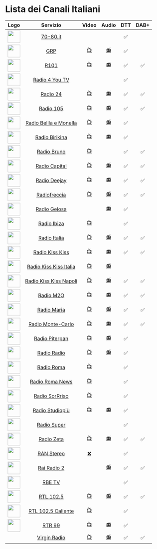 <h1>Lista dei Canali Italiani</h1>

|Logo|Servizio|Video|Audio|DTT|DAB+|
|:-:|:-:|:-:|:-:|:-:|:-:|
|<img width="40" src="https://www.70-80.it/wp-content/uploads/2020/03/logo-7080-new.webp"/>|[70-80.it](https://www.70-80.it/)|[]()|[]()|✅||
|<img width="40" src="https://grp.it/assets/images/logos/grp-dark-logo.svg"/>|[GRP](https://grp.it/)|[📺](https://webstream.multistream.it/memfs/a3195c96-f884-4c74-924f-2648814fc0b5_output_0.m3u8?session=E8D26zat4afJcUMeBbsC4H)|[📻](https://stream5.xdevel.com/audio0s976619-1386/stream/icecast.audio)|✅||
|<img width="40" src="https://www.r101.it/images/logos/7/logo_black.jpg?v=1722512155622"/>|[R101](http://www.r101.it/)|[📺](https://live03-col.msr.cdn.mediaset.net/live/ch-er/er-clr.isml/manifest.mpd)|[📻](http://icecast.unitedradio.it/r101)|✅|✅|
|<img width="40" src="https://lh7-rt.googleusercontent.com/sheetsz/AHOq17EmvoqBmpy7MNgqSY31qMuuE3j-BH8vNhkvKpMY2rtUVNd0ynByWLBUuLWg5hortHZ19r4AzxJn91YPfQ3bAjO-G9XdMZXw2o7oOa6aNzpdVR599n_-oHfDwTlML0H_cyknmU2QW6I6ttklPR9X=w60-h47?key=v85LTXTW4LJW_2wEv2CzGw"/>|[Radio 4 You TV]()|[]()|[]()|✅||
|<img width="40" src="https://i2.res.24o.it/radio24/assets/img/Radio24/_Immagini/2023/08/RADIO24_LOGO_2019_icona_RGB.png"/>|[Radio 24](http://www.radio24.it/)|[📺](https://sole24-connect-tv.akamaized.net/hls/live/2112281/conntv/conntv-hi.m3u8)|[📻](https://ilsole24ore-radio.akamaized.net/hls/live/2035301/radio24/playlist-64000.m3u8)|✅|✅|
|<img width="40" src="https://www.105.net/images/logos/3/logo_colored.jpg?v=1722512149810"/>|[Radio 105](http://www.105.net/)|[📺](https://live03-col.msr.cdn.mediaset.net/live/ch-ec/ec-clr.isml/manifest.mpd)|[📻](https://icy.unitedradio.it/Radio105.aac)|✅|✅|
|<img width="40" src="https://www.belllaemonella.it/wp-content/uploads/2021/10/radio-bellla-monella-logo.png"/>|[Radio Bellla e Monella](https://www.belllaemonella.it/)|[📺](https://58d921499d3d3.streamlock.net/RadioBelllaemonellaTV/livestream/playlist.m3u8)|[📻](https://klasse1.fluidstream.eu/bella.mp3)|✅||
|<img width="40" src="https://www.birikina.it/wp-content/uploads/2020/02/radio-birikina-logo.png"/>|[Radio Birikina](https://www.birikina.it/)|[📺](https://56b50ada2d659.streamlock.net/RadioBirikinaTV/livestream/playlist.m3u8)|[📻](https://klasse1.fluidstream.eu/birikina.mp3)|✅||
|<img width="40" src="https://www.radiobruno.it/wp-content/uploads/2017/10/logo-296-180-black.png"/>|[Radio Bruno](https://www.radiobruno.it/)|[📺](https://stream4.xdevel.com/video0s975758-473/stream/chunks.m3u8)|[ ]()|✅|✅|
|<img width="40" src="https://upload.wikimedia.org/wikipedia/it/thumb/3/38/Radio_Capital_logo_%282020%29.svg/330px-Radio_Capital_logo_%282020%29.svg.png"/>|[Radio Capital](https://www.capital.it/)|[📺](https://4c4b867c89244861ac216426883d1ad0.msvdn.net/live/S35394734/Z6U2wGoDYANk/playlist.m3u8)|[📻](https://4c4b867c89244861ac216426883d1ad0.msvdn.net/radiocapital/radiocapital/play1.m3u8)|✅|✅|
|<img width="40" src="https://images.sftcdn.net/images/t_app-icon-m/p/fc564879-3a5c-4202-8534-2ea1b3a23c6a/1285998601/radio-deejay-logo"/>|[Radio Deejay](http://www.deejay.it/)|[📺](https://4c4b867c89244861ac216426883d1ad0.msvdn.net/live/S85984808/sMO0tz9Sr2Rk/playlist.m3u8)|[📻](https://4c4b867c89244861ac216426883d1ad0.msvdn.net/radiodeejay/radiodeejay/play1.m3u8)|✅|✅|
|<img width="40" src="https://cloud.rtl.it/assets/play.rtl.it/2.1.5/img/broadcaster/TV/17.svg"/>|[Radiofreccia](http://www.radiofreccia.it/)|[📺](https://dd782ed59e2a4e86aabf6fc508674b59.msvdn.net/live/S3160845/0tuSetc8UFkF/playlist.m3u8)|[📻](https://dd782ed59e2a4e86aabf6fc508674b59.msvdn.net/live/S3160845/D6MENOraq6Qy/playlist.m3u8)|✅|✅|
|<img width="40" src="https://www.radiogelosa.it/wp-content/uploads/2023/07/radio-gelosa-logo-neon.png"/>|[Radio Gelosa](https://www.radiogelosa.it/)|[]()|[📻](https://klasse1.fluidstream.eu/gelosa.mp3)|✅||
|<img width="40" src="https://radioibiza.it/wp-content/uploads/2021/09/cropped-logo_header.png.webp"/>|[Radio Ibiza](https://radioibiza.it/)|[📺](https://str48.fluid.stream/RadioIbizaTV/livestream/playlist.m3u8?FLID=1)||✅||
|<img width="40" src="https://www.radioitalia.it/images/player_radioitalia.jpg"/>|[Radio Italia](http://www.radioitalia.it/)|[📺](https://radioitaliatv.akamaized.net/hls/live/2093117/RadioitaliaTV/stream01/streamPlaylist.m3u8)|[📻](https://radioitaliasmi.akamaized.net/hls/live/2093120/RISMI/stream01/streamPlaylist.m3u8)|✅|✅|
|<img width="40" src="https://kisskiss.it/wp-content/uploads/2021/02/logo_kisskiss.png.webp"/>|[Radio Kiss Kiss](https://kisskissitalia.it/)|[📺](https://kk.fluid.stream/KKMulti/smil:KissKissTV.smil/playlist_slita.m3u8?FLID=1)|[📻](https://kisskiss.fluidstream.eu/KissKiss.aac)|✅|✅|
|<img width="40" src="https://kisskissitalia.it/wp-content/uploads/2021/07/cropped-logo-kisskissitalia.png.webp"/>|[Radio Kiss Kiss Italia](http://www.kisskiss.it/)|[📺](https://kk.fluid.stream/KKTV01/livestream/playlist.m3u8?FLID=1)|[📻](https://kisskiss.fluidstream.eu/KKItalia.aac)|||
|<img width="40" src="https://kisskissnapoli.it/wp-content/uploads/2022/03/cropped-logo-kisskiss-napoli.png.webp"/>|[Radio Kiss Kiss Napoli](https://kisskissnapoli.it/)|[📺](https://kkcdn02.fluid.stream/KKTVNapoli/smil:KKTVNapoli.smil/playlist_slita.m3u8?FLID=1)|[📻](https://kisskiss.fluidstream.eu/KKNapoli.aac)|✅|✅|
|<img width="40" src="https://cdn.gelestatic.it/m2o/sites/2/2022/01/cropped-M2O-LOGO-JPG-32x32.jpg"/>|[Radio M2O](http://www.m2o.it/)|[📺](https://4c4b867c89244861ac216426883d1ad0.msvdn.net/live/S62628868/uhdWBlkC1AoO/playlist.m3u8)|[📻](https://4c4b867c89244861ac216426883d1ad0.msvdn.net/radiom2o/radiom2o/play1.m3u8)|✅|✅|
|<img width="40" src="https://radiomaria-cdn.thron.com/delivery/public/image/radiomaria/01cda607-bee7-42e6-b93d-e5c00f91c5b2/x4q5oz/std/938x194/logo_header?format=auto&quality=auto-medium"/>|[Radio Maria](https://radiomaria.it/)|[📺](https://cdn.jwplayer.com/live/events/NxD9E9d7.m3u8)|[📻](https://dreamsiteradiocp6.com/proxy/rmusait?mp=/stream)|✅|✅|
|<img width="40" src="https://www.radiomontecarlo.net/images/logos/1/logo_white.jpg?v=1722512145918"/>|[Radio Monte-Carlo](http://www.radiomontecarlo.net/)|[📺](https://live03-col.msr.cdn.mediaset.net/live/ch-bb/bb-clr.isml/manifest.mpd)|[📻](https://icy.unitedradio.it/RMC.aac)|✅|✅|
|<img width="40" src="https://www.piterpan.it/wp-content/uploads/2023/02/logo-radio-piterpan.png"/>|[Radio Piterpan](https://www.piterpan.it/)|[📺](https://58d921499d3d3.streamlock.net/RadioPiterpanTV/livestream/playlist.m3u8)|[📻](https://klasse1.fluidstream.eu/piterpan.mp3)|✅||
|<img width="40" src="https://www.radioradio.it/media/2024/07/logo4TS-01.png"/>|[Radio Radio](https://www.radioradio.it/)|[📺](https://stream-200912.castr.net/646b335e2291a2022444bb7c/live_22f84390fe1411ed919df3da85a483cc/tracks-v1a1/rewind-14400.ts.m3u8)|[📻](https://sr6.inmystream.it/proxy/rronair?mp=/stream)|✅||
|<img width="40" src="https://www.radioroma.tv/wp-content/uploads/2024/05/Radio-Roma-2023-sfondo-nero-01.png"/>|[Radio Roma](https://www.radioroma.it/)|[📺](www.dailymotion.com/video/x96kfby)|[]()|✅||
|<img width="40" src="https://www.radioroma.tv/wp-content/uploads/2024/05/Radio-Roma-2023-sfondo-nero-01.png"/>|[Radio Roma News](https://www.radioroma.it/)|[📺](www.dailymotion.com/video/x96kf9k)|[]()|✅||
|<img width="40" src="https://www.sorrriso.it/wp-content/uploads/2018/09/logo-radio-sorrriso.png"/>|[Radio SorRriso](https://www.sorrriso.it/)|[📺](https://56b50ada2d659.streamlock.net/RadioSorrrisoTV/livestream/playlist.m3u8)|[]()|✅||
|<img width="40" src="https://www.studiopiu.net/tvwebapp/images/logoonly.png"/>|[Radio Studiopiù](https://www.studiopiu.net/)|[📺](https://5a1178b42cc03.streamlock.net/studiopiutv/studiopiutv/playlist.m3u8)|[📻](https://ice.studiopiu.net/rete.aac)|✅||
|<img width="40" src="https://lh7-rt.googleusercontent.com/sheetsz/AHOq17EEYxP5N3l_Sch5_7k9IllMyB7tX1sbRz4JNUw1Etz-E1IG2NgEkJ3yttgvlEbfhmOhLcYkb4yWiGi9wDrst-cG7eH7v7SlVCU6uRa_S75pHQBvIajLXJNz2KWApog4=w60-h47?key=QHidgUTPO8k4o-7-xw0jWg"/>|[Radio Super]()|[]()|[]()|✅||
|<img width="40" src="https://cloud.radiozeta.it/assets/www.radiozeta.it/1.1.61/img/layout/radio-zeta-logo.png"/>|[Radio Zeta](http://www.radiozeta.it/)|[📺](https://dd782ed59e2a4e86aabf6fc508674b59.msvdn.net/live/S9346184/XEx1LqlYbNic/playlist.m3u8)|[📻](https://dd782ed59e2a4e86aabf6fc508674b59.msvdn.net/live/S9346184/clhI2IJWRnn7/playlist.m3u8)|✅|✅|
|<img width="40" src="https://www.rantv.net/img/ran_stereo.png"/>|[RAN Stereo](https://www.rantv.net/)|[❌]()|[]()|✅||
|<img width="40" src="https://www.raiplaysound.it/assets/img/canali/logo-rairadio2.svg"/>|[Rai Radio 2](http://www.radio2.rai.it/)|[ ]()|[📻](https://8e7439fdb1694c8da3a0fd63e4dda518.msvdn.net/radiodue1/hls/playlist_mo.m3u8)|✅|✅|
|<img width="40" src="https://lh7-rt.googleusercontent.com/sheetsz/AHOq17ETjAMgUFpe4p13nTAq-5L5yuksqPO0DSI7L0O1Tl6tctA1H4sf7LZs6sp_zhCmUDIjQ5f8MHRUC9by9JSwzv6UoYvhpAvIJsxHDKOJmCH7U1AAZf8nttO_zxxm1rluk37txtOpb8M8AAMdZA=w60-h47?key=v85LTXTW4LJW_2wEv2CzGw"/>|[RBE TV]()|[]()|[]()|✅||
|<img width="40" src="https://cloud.rtl.it/assets/play.rtl.it/2.1.5/img/broadcaster/TV/1.svg"/>|[RTL 102.5](http://www.rtl.it/)|[📺](https://dd782ed59e2a4e86aabf6fc508674b59.msvdn.net/live/S97044836/tbbP8T1ZRPBL/playlist.m3u8)|[📻](https://dd782ed59e2a4e86aabf6fc508674b59.msvdn.net/live/S97044836/WjpMtPyNjHwj/playlist.m3u8)|✅|✅|
|<img width="40" src="https://cloud.rtl.it/assets/play.rtl.it/2.1.5/img/broadcaster/TV/44.svg"/>|[RTL 102.5 Caliente](https://play.rtl.it/live/44/rtl-1025-caliente-tv/)|[📺](https://dd782ed59e2a4e86aabf6fc508674b59.msvdn.net/live/S8448465/zTYa1Z5Op9ue/playlist.m3u8)||✅|
|<img width="40" src="https://www.rtr99.it/wp-content/uploads/elementor/thumbs/trasparente-r3izclaguxen3uqryqnp592kiu5p28qxf7rnbczf9c.png"/>|[RTR 99](https://www.rtr99.it/)|[📺](https://5e73cf528f404.streamlock.net/RTR99TV/livestream/chunklist_w1247526100.m3u8)|[📻](https://rtr99.fluidstream.eu/rtr99.mp3)|✅||
|<img width="40" src=" "/>|[Virgin Radio](https://www.virginradio.it/)|[📺](https://live03-col.msr.cdn.mediaset.net/live/ch-ew/ew-clr.isml/manifest.mpd)|[📻](https://icy.unitedradio.it/Virgin.mp3)|✅|✅|

